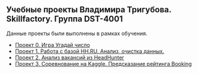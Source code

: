 ## Учебные проекты Владимира Тригубова. Skillfactory. Группа DST-4001

Данные проекты были выполнены в рамках обучения.

* [Проект 0. Игра Угадай число](https://github.com/trigubov/DW_data_science_ls1/tree/main/project_0)
* [Проект 1. Работа с базой HH.RU. Анализ, очистка данных.](https://github.com/trigubov/DW_data_science_ls1/tree/main/Skillfactory/Project-1)
* [Проект 2. Анализ вакансий из HeadHunter](https://github.com/trigubov/DW_data_science_ls1/tree/main/Skillfactory/Project-2)
* [Проект 3. Соревнование на Kaggle. Предсказание рейтинга Booking](https://github.com/trigubov/DW_data_science_ls1/tree/main/Skillfactory/Project-3)
